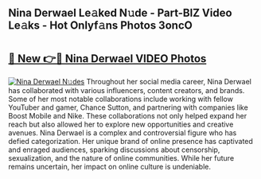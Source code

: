 ## Nina Derwael Le𝚊ked N𝚞de - Part-BlZ Video Le𝚊ks - Hot Onlyf𝚊ns Photos 3oncO

# <h2><a href="http://ab74484.deff.icu/?id=Nina+Derwael">🔗 New 👉🔴 Nina Derwael VIDEO Photos</a></h2>

[![Nina Derwael N𝚞des](https://i.imgur.com/rIISA9y.gif)](http://ab74484.deff.icu/?id=Nina+Derwael)
Throughout her social media career, Nina Derwael has collaborated with various influencers, content creators, and brands. Some of her most notable collaborations include working with fellow YouTuber and gamer, Chance Sutton, and partnering with companies like Boost Mobile and Nike. These collaborations not only helped expand her reach but also allowed her to explore new opportunities and creative avenues. Nina Derwael is a complex and controversial figure who has defied categorization. Her unique brand of online presence has captivated and enraged audiences, sparking discussions about censorship, sexualization, and the nature of online communities. While her future remains uncertain, her impact on online culture is undeniable.

